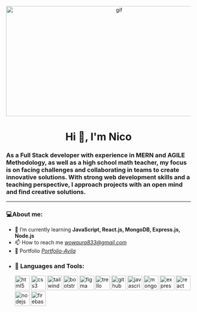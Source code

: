 <div id="header" align="center">
  <img src="https://media.giphy.com/media/Dh5q0sShxgp13DwrvG/giphy.gif" alt="gif" width="600" height="300">
  <h1 align="center">Hi 👋, I'm Nico</h1>
  <h3 align="left">As a Full Stack developer with experience in MERN and AGILE Methodology, as well as a high school math teacher, my focus
  is on facing challenges and collaborating in teams to create innovative solutions. With strong web development skills
  and a teaching perspective, I approach projects with an open mind and find creative solutions.</h3>
</div>

---
### 💻About me:

- 🌱 I’m currently learning **JavaScript, React.js, MongoDB, Express.js, Node.js**
- 📫 How to reach me *wowaura833@gmail.com*
- 💼 Portfolio <a href="https://portfolio-avila.netlify.app/" target="_blank">*Portfolio-Avila*</a>
- <div align="left">
    <h3>🔨 Languages and Tools:</h3>
    <img src="https://cdn.jsdelivr.net/gh/devicons/devicon/icons/html5/html5-original-wordmark.svg" title="html5" width="40" height="40" />
    <img src="https://cdn.jsdelivr.net/gh/devicons/devicon/icons/css3/css3-original-wordmark.svg" title="css3" width="40" height="40" />
    <img src="https://cdn.jsdelivr.net/gh/devicons/devicon/icons/tailwindcss/tailwindcss-plain.svg" title="tailwindcss" width="40" height="40" />
    <img src="https://cdn.jsdelivr.net/gh/devicons/devicon/icons/bootstrap/bootstrap-original.svg" title="bootstrap" width="40" height="40" />
    <img src="https://cdn.jsdelivr.net/gh/devicons/devicon/icons/figma/figma-original.svg" title="figma" width="40" height="40" />
    <img src="https://cdn.jsdelivr.net/gh/devicons/devicon/icons/trello/trello-plain.svg" title="trello" width="40" height="40" />
    <img src="https://cdn.jsdelivr.net/gh/devicons/devicon/icons/github/github-original-wordmark.svg" title="github" width="40" height="40" />
    <img src="https://cdn.jsdelivr.net/gh/devicons/devicon/icons/javascript/javascript-original.svg" title="javascript" width="40" height="40" />
    <img src="https://cdn.jsdelivr.net/gh/devicons/devicon/icons/mongodb/mongodb-original-wordmark.svg" title="mongodb" width="40" height="40" />
    <img src="https://cdn.jsdelivr.net/gh/devicons/devicon/icons/express/express-original.svg" title="express" width="40" height="40" />
    <img src="https://cdn.jsdelivr.net/gh/devicons/devicon/icons/react/react-original-wordmark.svg" title="react" width="40" height="40" />
    <img src="https://cdn.jsdelivr.net/gh/devicons/devicon/icons/nodejs/nodejs-original-wordmark.svg" title="nodejs" width="40" height="40" />
    <img src="https://cdn.jsdelivr.net/gh/devicons/devicon/icons/firebase/firebase-plain-wordmark.svg" title="firebase" width="40" height="40" />
  </div>
